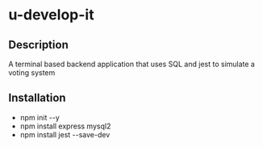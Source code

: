 # u-develop-it

## Description
A terminal based backend application that uses SQL and jest to simulate a voting system 

## Installation 
* npm init --y
* npm install express mysql2
* npm install jest --save-dev
